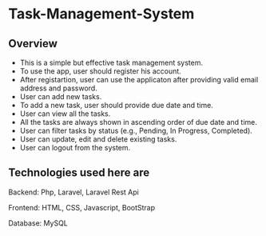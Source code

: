 # Task-Management-System

Overview
-----

- This is a simple but effective task management system. 
- To use the app, user should register his account. 
- After registartion, user can use the applicaton after providing valid email address and password. 
- User can add new tasks. 
- To add a new task, user should provide due date and time.
- User can view all the tasks.
- All the tasks are always shown in  ascending order of due date and time.
- User can filter tasks by status (e.g., Pending, In Progress, Completed). 
- User can update, edit and delete existing tasks.
- User can logout from the system.

Technologies used here are
---------------------------

Backend: Php, Laravel, Laravel Rest Api

Frontend: HTML, CSS, Javascript, BootStrap

Database: MySQL


